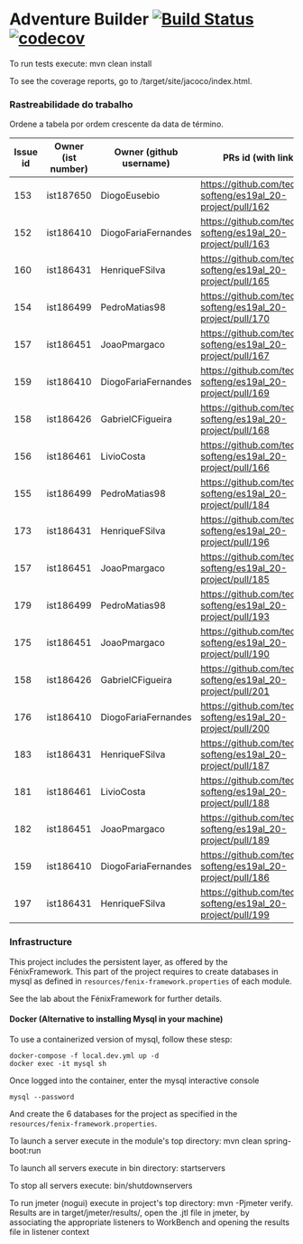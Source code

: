 # Adventure Builder [![Build Status](https://travis-ci.com/tecnico-softeng/es19al_20-project.svg?token=xDPBAaQ2epnFt9PRstYY&branch=develop)](https://travis-ci.com/tecnico-softeng/es19al_20-project)[![codecov](https://codecov.io/gh/tecnico-softeng/es19al_20-project/branch/develop/graph/badge.svg?token=79nNutGvkY)](https://codecov.io/gh/tecnico-softeng/es19al_20-project)


To run tests execute: mvn clean install

To see the coverage reports, go to <module name>/target/site/jacoco/index.html.

### Rastreabilidade do trabalho

Ordene a tabela por ordem crescente da data de término.

|   Issue id | Owner (ist number)      | Owner (github username) | PRs id (with link)                                            | Date (dd/mm/yyyy)  |  
| ---------- | ----------------------- | ----------------------- | ------------------------------------------------------------- | ------------------ |
| 153        | ist187650               | DiogoEusebio            | https://github.com/tecnico-softeng/es19al_20-project/pull/162 | 03/05/2019         |
| 152        | ist186410               | DiogoFariaFernandes     | https://github.com/tecnico-softeng/es19al_20-project/pull/163 | 03/05/2019         |
| 160        | ist186431               | HenriqueFSilva          | https://github.com/tecnico-softeng/es19al_20-project/pull/165 | 04/05/2019         |
| 154        | ist186499               | PedroMatias98           | https://github.com/tecnico-softeng/es19al_20-project/pull/170 | 04/05/2019         |  
| 157        | ist186451               | JoaoPmargaco            | https://github.com/tecnico-softeng/es19al_20-project/pull/167 | 04/05/2019         |
| 159        | ist186410               | DiogoFariaFernandes     | https://github.com/tecnico-softeng/es19al_20-project/pull/169 | 04/05/2019         |
| 158        | ist186426               | GabrielCFigueira        | https://github.com/tecnico-softeng/es19al_20-project/pull/168 | 04/05/2019         |
| 156        | ist186461               | LivioCosta              | https://github.com/tecnico-softeng/es19al_20-project/pull/166 | 04/05/2019         |
| 155        | ist186499               | PedroMatias98           | https://github.com/tecnico-softeng/es19al_20-project/pull/184 | 05/05/2019         |
| 173        | ist186431               | HenriqueFSilva          | https://github.com/tecnico-softeng/es19al_20-project/pull/196 | 09/05/2019         |
| 157        | ist186451               | JoaoPmargaco            | https://github.com/tecnico-softeng/es19al_20-project/pull/185 | 09/05/2019         |
| 179        | ist186499               | PedroMatias98           | https://github.com/tecnico-softeng/es19al_20-project/pull/193 | 09/05/2019         |
| 175        | ist186451               | JoaoPmargaco            | https://github.com/tecnico-softeng/es19al_20-project/pull/190 | 09/05/2019         |
| 158        | ist186426               | GabrielCFigueira        | https://github.com/tecnico-softeng/es19al_20-project/pull/201 | 09/05/2019         |
| 176        | ist186410               | DiogoFariaFernandes     | https://github.com/tecnico-softeng/es19al_20-project/pull/200 | 09/05/2019         |
| 183        | ist186431               | HenriqueFSilva          | https://github.com/tecnico-softeng/es19al_20-project/pull/187 | 09/05/2019         |
| 181        | ist186461               | LivioCosta              | https://github.com/tecnico-softeng/es19al_20-project/pull/188 | 09/05/2019         |
| 182        | ist186451               | JoaoPmargaco            | https://github.com/tecnico-softeng/es19al_20-project/pull/189 | 09/05/2019         |
| 159        | ist186410               | DiogoFariaFernandes     | https://github.com/tecnico-softeng/es19al_20-project/pull/186 | 09/05/2019         |
| 197        | ist186431               | HenriqueFSilva          | https://github.com/tecnico-softeng/es19al_20-project/pull/199 | 09/05/2019         |

### Infrastructure

This project includes the persistent layer, as offered by the FénixFramework.
This part of the project requires to create databases in mysql as defined in `resources/fenix-framework.properties` of each module.

See the lab about the FénixFramework for further details.

#### Docker (Alternative to installing Mysql in your machine)

To use a containerized version of mysql, follow these stesp:

```
docker-compose -f local.dev.yml up -d
docker exec -it mysql sh
```

Once logged into the container, enter the mysql interactive console

```
mysql --password
```

And create the 6 databases for the project as specified in
the `resources/fenix-framework.properties`.

To launch a server execute in the module's top directory: mvn clean spring-boot:run

To launch all servers execute in bin directory: startservers

To stop all servers execute: bin/shutdownservers

To run jmeter (nogui) execute in project's top directory: mvn -Pjmeter verify. Results are in target/jmeter/results/, open the .jtl file in jmeter, by associating the appropriate listeners to WorkBench and opening the results file in listener context
